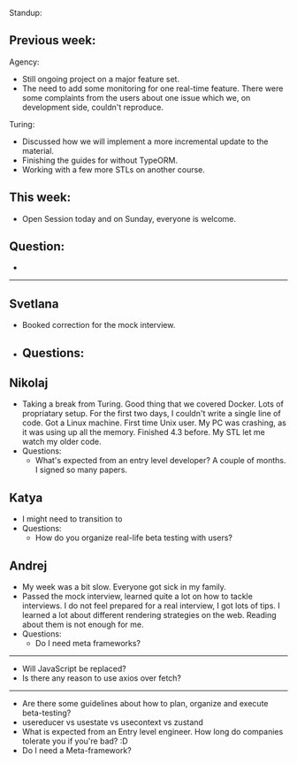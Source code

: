 Standup:

  ## Previous week:

  Agency:
  - Still ongoing project on a major feature set.
  - The need to add some monitoring for one real-time feature. There were some complaints from the users about one issue which we, on development side, couldn't reproduce.

  Turing:
  - Discussed how we will implement a more incremental update to the material.
  - Finishing the guides for without TypeORM.
  - Working with a few more STLs on another course.

  ## This week:
  - Open Session today and on Sunday, everyone is welcome.

  ## Question:
  -

--- --- ---

## Svetlana

- Booked correction for the mock interview.
- Questions:
  - 

## Nikolaj

- Taking a break from Turing. Good thing that we covered Docker. Lots of propriatary setup. For the first two days, I couldn't write a single line of code. Got a Linux machine. First time Unix user. My PC was crashing, as it was using up all the memory. Finished 4.3 before. My STL let me watch my older code.
- Questions:
  - What's expected from an entry level developer? A couple of months. I signed so many papers.

## Katya

- I might need to transition to 
- Questions:
  - How do you organize real-life beta testing with users?

## Andrej

- My week was a bit slow. Everyone got sick in my family.
- Passed the mock interview, learned quite a lot on how to tackle interviews. I do not feel prepared for a real interview, I got lots of tips. I learned a lot about different rendering strategies on the web. Reading about them is not enough for me.
- Questions:
  - Do I need meta frameworks?

---

- Will JavaScript be replaced?
- Is there any reason to use axios over fetch?

---

- Are there some guidelines about how to plan, organize and execute beta-testing?
- usereducer vs usestate vs usecontext vs zustand
- What is expected from an Entry level engineer. How long do companies tolerate you if you're bad? :D
- Do I need a Meta-framework?
